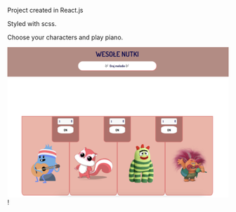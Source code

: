 Project created in React.js

Styled with scss.

Choose your characters and play piano.

![Screenshot](/img/screen.png) !
